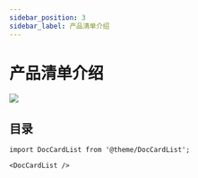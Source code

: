 ```yaml
---
sidebar_position: 3
sidebar_label: 产品清单介绍
---
```


# 产品清单介绍

![](https://wiki-media-ef.oss-cn-hongkong.aliyuncs.com/docs/microbit/building-blocks/microbit-space-science-kit/images/microbit-space-science-kit-packing-list01.png)

## 目录

```mdx-code-block
import DocCardList from '@theme/DocCardList';

<DocCardList />
```

